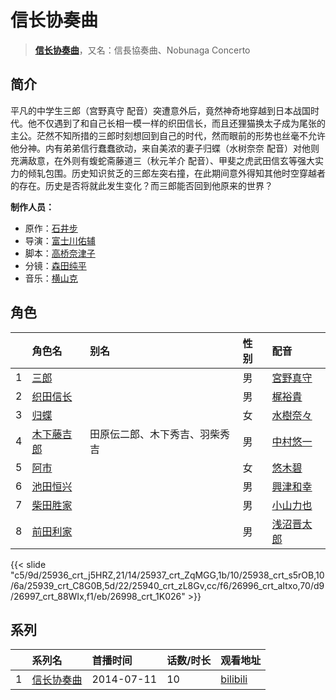 # 信长协奏曲


> <u>**[信长协奏曲](http://bgm.tv/subject/103671)**</u>，又名：信長協奏曲、Nobunaga Concerto

## 简介


平凡的中学生三郎（宫野真守 配音）突遭意外后，竟然神奇地穿越到日本战国时代。他不仅遇到了和自己长相一模一样的织田信长，而且还狸猫换太子成为尾张的主公。茫然不知所措的三郎时刻想回到自己的时代，然而眼前的形势也丝毫不允许他分神。内有弟弟信行蠢蠢欲动，来自美浓的妻子归蝶（水树奈奈 配音）对他则充满敌意，在外则有蝮蛇斋藤道三（秋元羊介 配音）、甲斐之虎武田信玄等强大实力的倾轧包围。历史知识贫乏的三郎左突右撞，在此期间意外得知其他时空穿越者的存在。历史是否将就此发生变化？而三郎能否回到他原来的世界？

**制作人员：**
- 原作：[石井步](http://bgm.tv/person/9501)
- 导演：[富士川佑辅](http://bgm.tv/person/22864)
- 脚本：[高桥奈津子](http://bgm.tv/person/653)
- 分镜：[森田纯平](http://bgm.tv/person/26174)
- 音乐：[横山克](http://bgm.tv/person/3643)

## 角色

|     |   角色名   |   别名  | 性别 |  配音  |
|:--- |:------  |:----      |:---  |:--   |
| 1 | [三郎](http://bgm.tv/character/25936) |  | 男 | [宮野真守](http://bgm.tv/person/4697) |
| 2 | [织田信长](http://bgm.tv/character/25937) |  | 男 | [梶裕貴](http://bgm.tv/person/5209) |
| 3 | [归蝶](http://bgm.tv/character/25938) |  | 女 | [水樹奈々](http://bgm.tv/person/1) |
| 4 | [木下藤吉郎](http://bgm.tv/character/25939) | 田原伝二郎、木下秀吉、羽柴秀吉 | 男 | [中村悠一](http://bgm.tv/person/4724) |
| 5 | [阿市](http://bgm.tv/character/25940) |  | 女 | [悠木碧](http://bgm.tv/person/5076) |
| 6 | [池田恒兴](http://bgm.tv/character/26996) |  | 男 | [興津和幸](http://bgm.tv/person/5007) |
| 7 | [柴田胜家](http://bgm.tv/character/26997) |  | 男 | [小山力也](http://bgm.tv/person/4130) |
| 8 | [前田利家](http://bgm.tv/character/26998) |  | 男 | [浅沼晋太郎](http://bgm.tv/person/4779) |

{{< slide "c5/9d/25936_crt_j5HRZ,21/14/25937_crt_ZqMGG,1b/10/25938_crt_s5rOB,10/6a/25939_crt_C8G0B,5d/22/25940_crt_zL8Gv,cc/f6/26996_crt_aItxo,70/d9/26997_crt_88WIx,f1/eb/26998_crt_1K026" >}}

## 系列

|     | 系列名   | 首播时间       | 话数/时长 | 观看地址                                                       |
|:----|:------|:-----------|:------|:-----------------------------------------------------------|
| 1   |[信长协奏曲](https://bgm.tv/subject/103671)| 2014-07-11 | 10    | [bilibili](https://www.bilibili.com/bangumi/play/ep270770) |



